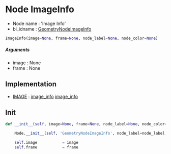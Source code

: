 # Node ImageInfo

- Node name : 'Image Info'
- bl_idname : [GeometryNodeImageInfo](https://docs.blender.org/api/current/bpy.types.GeometryNodeImageInfo.html)


``` python
ImageInfo(image=None, frame=None, node_label=None, node_color=None)
```
##### Arguments

- image : None
- frame : None

## Implementation

- [IMAGE](/docs/GeoNodes/socket_IMAGE.md) : [image_info](/docs/GeoNodes/socket_IMAGE.md#image_info) [image_info](/docs/GeoNodes/socket_IMAGE.md#image_info)

## Init

``` python
def __init__(self, image=None, frame=None, node_label=None, node_color=None):

    Node.__init__(self, 'GeometryNodeImageInfo', node_label=node_label, node_color=node_color)

    self.image           = image
    self.frame           = frame
```
